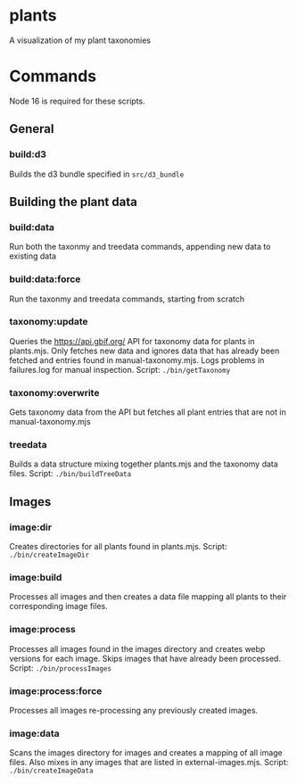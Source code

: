 # plants
A visualization of my plant taxonomies

# Commands

Node 16 is required for these scripts.

## General
 ### build:d3
 Builds the d3 bundle specified in `src/d3_bundle`

## Building the plant data
### build:data
Run both the taxonmy and treedata commands, appending new data to existing data

### build:data:force
Run the taxonmy and treedata commands, starting from scratch

### taxonomy:update
Queries the https://api.gbif.org/ API for taxonomy data for plants in plants.mjs. Only fetches new data and ignores data that has already been fetched and entries found in manual-taxonomy.mjs. Logs problems in failures.log for manual inspection. Script: `./bin/getTaxonomy`

### taxonomy:overwrite
Gets taxonomy data from the API but fetches all plant entries that are not in manual-taxonomy.mjs

### treedata
Builds a data structure mixing together plants.mjs and the taxonomy data files. Script: `./bin/buildTreeData`

## Images

### image:dir
Creates directories for all plants found in plants.mjs. Script: `./bin/createImageDir`

### image:build
Processes all images and then creates a data file mapping all plants to their corresponding image files.

### image:process
Processes all images found in the images directory and creates webp versions for each image. Skips images that have already been processed. Script: `./bin/processImages`

### image:process:force
Processes all images re-processing any previously created images.


### image:data
Scans the images directory for images and creates a mapping of all image files. Also mixes in any images that are listed in external-images.mjs. Script: `./bin/createImageData`

